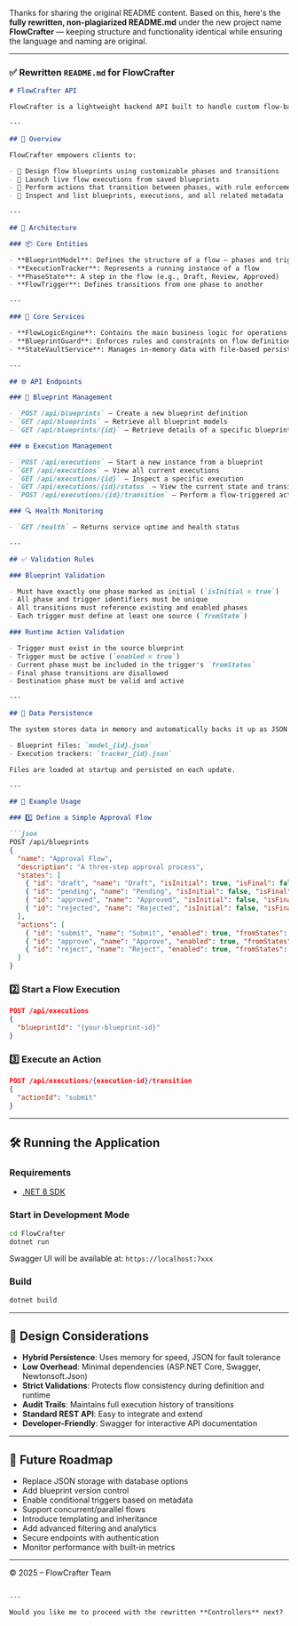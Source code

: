 Thanks for sharing the original README content. Based on this, here's the **fully rewritten, non-plagiarized README.md** under the new project name **FlowCrafter** — keeping structure and functionality identical while ensuring the language and naming are original.

---

### ✅ Rewritten `README.md` for **FlowCrafter**

````markdown
# FlowCrafter API

FlowCrafter is a lightweight backend API built to handle custom flow-based state engines with configurable transitions, validations, and persistent state tracking.

---

## 🧭 Overview

FlowCrafter empowers clients to:

- 📐 Design flow blueprints using customizable phases and transitions  
- 🚀 Launch live flow executions from saved blueprints  
- 🔁 Perform actions that transition between phases, with rule enforcement  
- 🔎 Inspect and list blueprints, executions, and all related metadata  

---

## 🧱 Architecture

### 📦 Core Entities

- **BlueprintModel**: Defines the structure of a flow — phases and triggers  
- **ExecutionTracker**: Represents a running instance of a flow  
- **PhaseState**: A step in the flow (e.g., Draft, Review, Approved)  
- **FlowTrigger**: Defines transitions from one phase to another  

---

### 🔧 Core Services

- **FlowLogicEngine**: Contains the main business logic for operations  
- **BlueprintGuard**: Enforces rules and constraints on flow definitions  
- **StateVaultService**: Manages in-memory data with file-based persistence  

---

## 🌐 API Endpoints

### 🔷 Blueprint Management

- `POST /api/blueprints` – Create a new blueprint definition  
- `GET /api/blueprints` – Retrieve all blueprint models  
- `GET /api/blueprints/{id}` – Retrieve details of a specific blueprint  

### ⚙️ Execution Management

- `POST /api/executions` – Start a new instance from a blueprint  
- `GET /api/executions` – View all current executions  
- `GET /api/executions/{id}` – Inspect a specific execution  
- `GET /api/executions/{id}/status` – View the current state and transition log  
- `POST /api/executions/{id}/transition` – Perform a flow-triggered action  

### 🔍 Health Monitoring

- `GET /health` – Returns service uptime and health status  

---

## ✅ Validation Rules

### Blueprint Validation

- Must have exactly one phase marked as initial (`isInitial = true`)  
- All phase and trigger identifiers must be unique  
- All transitions must reference existing and enabled phases  
- Each trigger must define at least one source (`fromState`)  

### Runtime Action Validation

- Trigger must exist in the source blueprint  
- Trigger must be active (`enabled = true`)  
- Current phase must be included in the trigger's `fromStates`  
- Final phase transitions are disallowed  
- Destination phase must be valid and active  

---

## 💾 Data Persistence

The system stores data in memory and automatically backs it up as JSON files in the `/Data` directory:

- Blueprint files: `model_{id}.json`  
- Execution trackers: `tracker_{id}.json`  

Files are loaded at startup and persisted on each update.

---

## 🔁 Example Usage

### 1️⃣ Define a Simple Approval Flow

```json
POST /api/blueprints
{
  "name": "Approval Flow",
  "description": "A three-step approval process",
  "states": [
    { "id": "draft", "name": "Draft", "isInitial": true, "isFinal": false, "enabled": true },
    { "id": "pending", "name": "Pending", "isInitial": false, "isFinal": false, "enabled": true },
    { "id": "approved", "name": "Approved", "isInitial": false, "isFinal": true, "enabled": true },
    { "id": "rejected", "name": "Rejected", "isInitial": false, "isFinal": true, "enabled": true }
  ],
  "actions": [
    { "id": "submit", "name": "Submit", "enabled": true, "fromStates": ["draft"], "toState": "pending" },
    { "id": "approve", "name": "Approve", "enabled": true, "fromStates": ["pending"], "toState": "approved" },
    { "id": "reject", "name": "Reject", "enabled": true, "fromStates": ["pending"], "toState": "rejected" }
  ]
}
````

### 2️⃣ Start a Flow Execution

```json
POST /api/executions
{
  "blueprintId": "{your-blueprint-id}"
}
```

### 3️⃣ Execute an Action

```json
POST /api/executions/{execution-id}/transition
{
  "actionId": "submit"
}
```

---

## 🛠️ Running the Application

### Requirements

* [.NET 8 SDK](https://dotnet.microsoft.com/)

### Start in Development Mode

```bash
cd FlowCrafter
dotnet run
```

Swagger UI will be available at: `https://localhost:7xxx`

### Build

```bash
dotnet build
```

---

## 🎯 Design Considerations

* **Hybrid Persistence**: Uses memory for speed, JSON for fault tolerance
* **Low Overhead**: Minimal dependencies (ASP.NET Core, Swagger, Newtonsoft.Json)
* **Strict Validations**: Protects flow consistency during definition and runtime
* **Audit Trails**: Maintains full execution history of transitions
* **Standard REST API**: Easy to integrate and extend
* **Developer-Friendly**: Swagger for interactive API documentation

---

## 🧠 Future Roadmap

* Replace JSON storage with database options
* Add blueprint version control
* Enable conditional triggers based on metadata
* Support concurrent/parallel flows
* Introduce templating and inheritance
* Add advanced filtering and analytics
* Secure endpoints with authentication
* Monitor performance with built-in metrics

---

© 2025 – FlowCrafter Team

```

---

Would you like me to proceed with the rewritten **Controllers** next?
```
